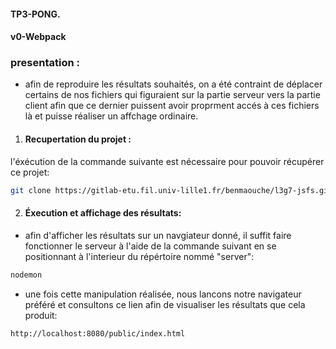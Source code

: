 #### TP3-PONG.
#### v0-Webpack

### presentation :
- afin de reproduire les résultats souhaités, on a été contraint de déplacer certains de nos fichiers qui figuraient sur la partie serveur vers la partie client afin que ce dernier puissent avoir proprment accés à ces fichiers là et puisse réaliser un affchage ordinaire.
 1. #### Recupertation du projet :
 l'éxécution de la commande suivante est nécessaire pour pouvoir récupérer ce projet:
 ```bash
git clone https://gitlab-etu.fil.univ-lille1.fr/benmaouche/l3g7-jsfs.git
```
2. #### Éxecution et affichage des résultats:
- afin d'afficher les résultats sur un navgiateur donné, il suffit faire fonctionner le serveur à l'aide de la commande suivant en se positionnant à l'interieur du répértoire nommé "server":
 ```bash
nodemon
```
- une fois cette manipulation réalisée, nous lancons notre navigateur préféré et consultons ce lien afin de visualiser les résultats que cela produit:
 ```bash
http://localhost:8080/public/index.html
```
